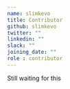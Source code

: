 ```yaml
---
name: slimkevo
title: Contributor
github: slimkevo
twitter: ""
linkedin: ""
slack: ""
joining_date: ""
role : contributor
---
```


Still waiting for this
